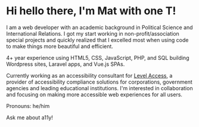 # Hi hello there, I'm Mat with one T! 

I am a web developer with an academic background in Political Science and International Relations. I got my start working in non-profit/association special projects and quickly realized that I excelled most when using code to make things more beautiful and efficient.

4+ year experience using HTML5, CSS, JavaScript, PHP, and SQL building Wordpress sites, Laravel apps, and Vue.js SPAs.

Currently working as an accessibility consultant for [Level Access](https://www.levelaccess.com/), a provider of accessibility compliance solutions for corporations, government agencies and leading educational institutions. I'm interested in collaboration and focusing on making more accessible web experiences for all users.

Pronouns: he/him

Ask me about a11y!

